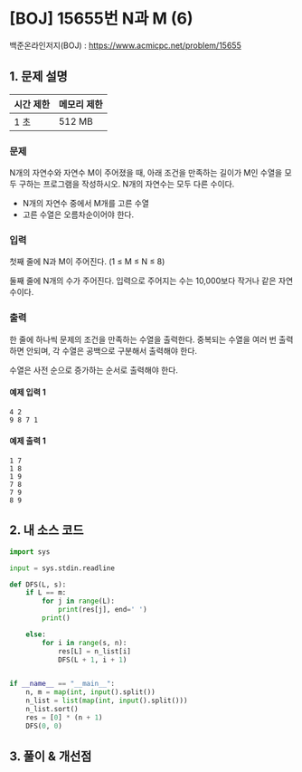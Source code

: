 # [BOJ] 15655번 N과 M (6)

백준온라인저지(BOJ) :  https://www.acmicpc.net/problem/15655


## 1. 문제 설명

| 시간 제한 | 메모리 제한 | 
| :-------- | :---------- |
| 1 초      | 512 MB      | 

### 문제

N개의 자연수와 자연수 M이 주어졌을 때, 아래 조건을 만족하는 길이가 M인 수열을 모두 구하는 프로그램을 작성하시오. N개의 자연수는 모두 다른 수이다.

- N개의 자연수 중에서 M개를 고른 수열
- 고른 수열은 오름차순이어야 한다.

### 입력

첫째 줄에 N과 M이 주어진다. (1 ≤ M ≤ N ≤ 8)

둘째 줄에 N개의 수가 주어진다. 입력으로 주어지는 수는 10,000보다 작거나 같은 자연수이다.

### 출력

한 줄에 하나씩 문제의 조건을 만족하는 수열을 출력한다. 중복되는 수열을 여러 번 출력하면 안되며, 각 수열은 공백으로 구분해서 출력해야 한다.

수열은 사전 순으로 증가하는 순서로 출력해야 한다.

#### 예제 입력 1

```
4 2
9 8 7 1
```

#### 예제 출력 1

```
1 7
1 8
1 9
7 8
7 9
8 9
```


## 2. 내 소스 코드

```python
import sys

input = sys.stdin.readline

def DFS(L, s):
    if L == m:
        for j in range(L):
            print(res[j], end=' ')
        print()

    else:
        for i in range(s, n):
            res[L] = n_list[i]
            DFS(L + 1, i + 1)


if __name__ == "__main__":
    n, m = map(int, input().split())
    n_list = list(map(int, input().split()))
    n_list.sort()
    res = [0] * (n + 1)
    DFS(0, 0)
```



## 3. 풀이 & 개선점

```python

```